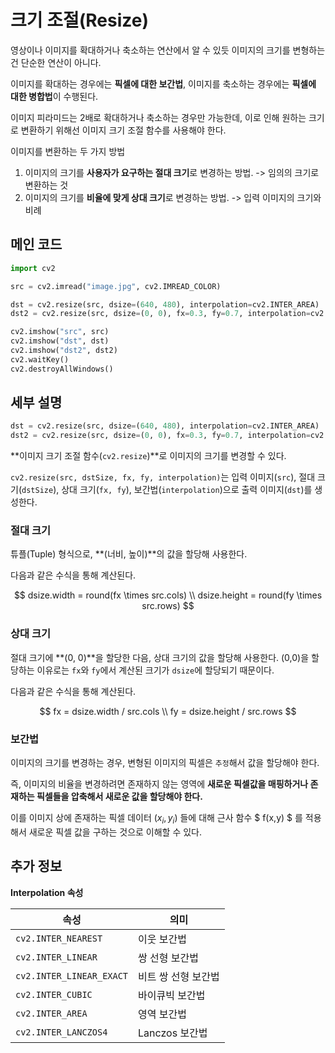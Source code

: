 # 크기 조절(Resize)

영상이나 이미지를 확대하거나 축소하는 연산에서 알 수 있듯 이미지의 크기를 변형하는 건 단순한 연산이 아니다.

이미지를 확대하는 경우에는 **픽셀에 대한 보간법**, 이미지를 축소하는 경우에는 **픽셀에 대한 병합법**이 수행된다.

이미지 피라미드는 2배로 확대하거나 축소하는 경우만 가능한데, 이로 인해 원하는 크기로 변환하기 위해선 이미지 크기 조절 함수를 사용해야 한다.

이미지를 변환하는 두 가지 방법
1. 이미지의 크기를 **사용자가 요구하는 절대 크기**로 변경하는 방법. -> 임의의 크기로 변환하는 것
2. 이미지의 크기를 **비율에 맞게 상대 크기**로 변경하는 방법. -> 입력 이미지의 크기와 비례

## 메인 코드

```python
import cv2

src = cv2.imread("image.jpg", cv2.IMREAD_COLOR)

dst = cv2.resize(src, dsize=(640, 480), interpolation=cv2.INTER_AREA)
dst2 = cv2.resize(src, dsize=(0, 0), fx=0.3, fy=0.7, interpolation=cv2.INTER_LINEAR)

cv2.imshow("src", src)
cv2.imshow("dst", dst)
cv2.imshow("dst2", dst2)
cv2.waitKey()
cv2.destroyAllWindows()
```

## 세부 설명

```python
dst = cv2.resize(src, dsize=(640, 480), interpolation=cv2.INTER_AREA)
dst2 = cv2.resize(src, dsize=(0, 0), fx=0.3, fy=0.7, interpolation=cv2.INTER_LINEAR)
```

**이미지 크기 조절 함수(`cv2.resize`)**로 이미지의 크기를 변경할 수 있다.

`cv2.resize(src, dstSize, fx, fy, interpolation)`는 입력 이미지(`src`), 절대 크기(`dstSize`), 상대 크기(`fx, fy`), 보간법(`interpolation`)으로 출력 이미지(`dst`)를 생성한다.

### 절대 크기

튜플(Tuple) 형식으로, **(너비, 높이)**의 값을 할당해 사용한다.

다음과 같은 수식을 통해 계산된다.

$$ 
dsize.width = round(fx \times src.cols)  \\
dsize.height = round(fy \times src.rows)
$$

### 상대 크기

절대 크기에 **(0, 0)**을 할당한 다음, 상대 크기의 값을 할당해 사용한다. (0,0)을 할당하는 이유로는 `fx`와 `fy`에서 계산된 크기가 `dsize`에 할당되기 때문이다.

다음과 같은 수식을 통해 계산된다.

$$
fx = dsize.width / src.cols \\
fy = dsize.height / src.rows
$$

### 보간법

이미지의 크기를 변경하는 경우, 변형된 이미지의 픽셀은 `추정`해서 값을 할당해야 한다.

즉, 이미지의 비율을 변경하려면 존재하지 않는 영역에 **새로운 픽셀값을 매핑하거나 존재하는 픽셀들을 압축해서 새로운 값을 할당해야 한다.**

이를 이미지 상에 존재하는 픽셀 데이터 $(x_i, y_i)$ 들에 대해 근사 함수 $ f(x,y) $ 를 적용해서 새로운 픽셀 값을 구하는 것으로 이해할 수 있다.

## 추가 정보
**Interpolation 속성**

|속성|의미|
|----|----|
|`cv2.INTER_NEAREST`| 이웃 보간법 |
|`cv2.INTER_LINEAR`| 쌍 선형 보간법 |
|`cv2.INTER_LINEAR_EXACT`| 비트 쌍 선형 보간법 |
|`cv2.INTER_CUBIC`| 바이큐빅 보간법 |
|`cv2.INTER_AREA`| 영역 보간법 |
|`cv2.INTER_LANCZOS4`| Lanczos 보간법 |